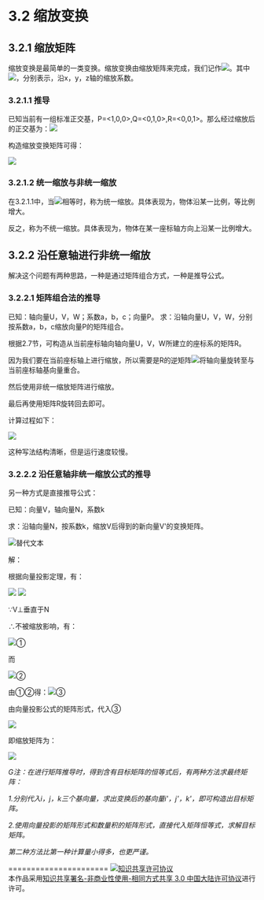 # 3.2 缩放变换

## 3.2.1 缩放矩阵

缩放变换是最简单的一类变换。缩放变换由缩放矩阵来完成，我们记作<img src="http://latex.codecogs.com/gif.latex?S\left( {{k_x},{k_y},{k_z}} \right)">。其中<img src="http://latex.codecogs.com/gif.latex?{{k_x},{k_y},{k_z}}">，分别表示，沿x，y，z轴的缩放系数。

### 3.2.1.1 推导 

已知当前有一组标准正交基，P=\<1,0,0\>,Q=\<0,1,0\>,R=\<0,0,1\>。那么经过缩放后的正交基为：<img src="http://latex.codecogs.com/gif.latex?P' = \left\langle {{k_x},0,0} \right\rangle ,Q' = \left\langle {0,{k_y},0} \right\rangle ,R' = \left\langle {0,0,{k_z}} \right\rangle ">

构造缩放变换矩阵可得：

<img src="http://latex.codecogs.com/gif.latex?S\left( {{k_x},{k_y},{k_z}} \right) = \left[ {\begin{array}{*{20}{c}}
{P'}&{Q'}&{R'}
\end{array}} \right] = \left[ {\begin{array}{*{20}{c}}
{{k_x}}&0&0\\
0&{{k_y}}&0\\
0&0&{{k_z}}
\end{array}} \right]">

### 3.2.1.2 统一缩放与非统一缩放

在3.2.1.1中，当<img src="http://latex.codecogs.com/gif.latex?{{k_x},{k_y},{k_z}}">相等时，称为统一缩放。具体表现为，物体沿某一比例，等比例增大。

反之，称为不统一缩放。具体表现为，物体在某一座标轴方向上沿某一比例增大。

## 3.2.2 沿任意轴进行非统一缩放

解决这个问题有两种思路，一种是通过矩阵组合方式，一种是推导公式。

### 3.2.2.1 矩阵组合法的推导

已知：轴向量U，V，W；系数a，b，c；向量P。
求：沿轴向量U，V，W，分别按系数a，b，c缩放向量P的矩阵组合。

根据2.7节，可构造从当前座标轴向轴向量U，V，W所建立的座标系的矩阵R。

因为我们要在当前座标轴上进行缩放，所以需要是R的逆矩阵<img src="http://latex.codecogs.com/gif.latex?$${R^{ - 1}}$$">将轴向量旋转至与当前座标轴基向量重合。

然后使用非统一缩放矩阵进行缩放。

最后再使用矩阵R旋转回去即可。

计算过程如下：

<img src="http://latex.codecogs.com/gif.latex?P' = RS{R^{ - 1}}P = \left[ {\begin{array}{*{20}{c}}
{{U_x}}&{{V_x}}&{{W_x}}\\
{{U_y}}&{{V_y}}&{{W_y}}\\
{{U_z}}&{{V_z}}&{{W_z}}
\end{array}} \right]\left[ {\begin{array}{*{20}{c}}
a&0&0\\
0&b&0\\
0&0&c
\end{array}} \right]{\left[ {\begin{array}{*{20}{c}}
{{U_x}}&{{V_x}}&{{W_x}}\\
{{U_y}}&{{V_y}}&{{W_y}}\\
{{U_z}}&{{V_z}}&{{W_z}}
\end{array}} \right]^{ - 1}}\left[ {\begin{array}{*{20}{c}}
{{P_x}}\\
{{P_y}}\\
{{P_z}}
\end{array}} \right]">

这种写法结构清晰，但是运行速度较慢。

### 3.2.2.2 沿任意轴非统一缩放公式的推导

另一种方式是直接推导公式：

已知：向量V，轴向量N，系数k

求：沿轴向量N，按系数k，缩放V后得到的新向量V'的变换矩阵。

![替代文本](pic/3-2-1.png "3-2-1.png")

解：

根据向量投影定理，有：

<img src="http://latex.codecogs.com/gif.latex?V = {V_\parallel } + {V_ \bot }">

<img src="http://latex.codecogs.com/gif.latex?{V_\parallel } = \left( {V \cdot N} \right)N">

∵V⊥垂直于N

∴不被缩放影响，有：

<img src="http://latex.codecogs.com/gif.latex?V{'_ \bot } = {V_ \bot } = V - {V_\parallel } = V - \left( {V \cdot N} \right)N">①

而

<img src="http://latex.codecogs.com/gif.latex?V{'_\parallel } = k{V_\parallel } = k\left( {V \cdot N} \right)N">②


由①②得：<img src="http://latex.codecogs.com/gif.latex?V' = V{'_ \bot } + V{'_\parallel } = V - \left( {V \cdot N} \right)N + k\left( {V \cdot N} \right)N = V - \left( {1 - k} \right)\left( {V \cdot N} \right)N">③

由向量投影公式的矩阵形式，代入③

<img src="http://latex.codecogs.com/gif.latex?\begin{array}{l}
V' = V - \left( {1 - k} \right)\left( {V \cdot N} \right)N\\
 = \left[ {\begin{array}{*{20}{c}}
1&0&0\\
0&1&0\\
0&0&1
\end{array}} \right]V + \left( {k - 1} \right)\left[ {\begin{array}{*{20}{c}}
{{N^2}_x}&{{N_x}{N_y}}&{{N_x}{N_z}}\\
{{N_x}{N_y}}&{{N^2}_y}&{{N_y}{N_z}}\\
{{N_x}{N_z}}&{{N_y}{N_z}}&{N_z^2}
\end{array}} \right]V\\
 = \left[ {\begin{array}{*{20}{c}}
{1 + \left( {k - 1} \right)N_x^2}\\
{\left( {k - 1} \right){N_x}{N_y}}\\
{\left( {k - 1} \right){N_x}{N_z}}
\end{array}\begin{array}{*{20}{c}}
{\left( {k - 1} \right){N_x}{N_y}}\\
{1 + \left( {k - 1} \right)N_y^2}\\
{\left( {k - 1} \right){N_y}{N_z}}
\end{array}\begin{array}{*{20}{c}}
{\left( {k - 1} \right){N_x}{N_z}}\\
{\left( {k - 1} \right){N_y}{N_z}}\\
{1 + \left( {k - 1} \right)N_z^2}
\end{array}} \right]V
\end{array}">

即缩放矩阵为：

<img src="http://latex.codecogs.com/gif.latex?{S_{\left( {N,k} \right)}} = \left[ {\begin{array}{*{20}{c}}
{1 + \left( {k - 1} \right)N_x^2}\\
{\left( {k - 1} \right){N_x}{N_y}}\\
{\left( {k - 1} \right){N_x}{N_z}}
\end{array}\begin{array}{*{20}{c}}
{\left( {k - 1} \right){N_x}{N_y}}\\
{1 + \left( {k - 1} \right)N_y^2}\\
{\left( {k - 1} \right){N_y}{N_z}}
\end{array}\begin{array}{*{20}{c}}
{\left( {k - 1} \right){N_x}{N_z}}\\
{\left( {k - 1} \right){N_y}{N_z}}\\
{1 + \left( {k - 1} \right)N_z^2}
\end{array}} \right]">

*G注：在进行矩阵推导时，得到含有目标矩阵的恒等式后，有两种方法求最终矩阵：*

*1.分别代入i，j，k三个基向量，求出变换后的基向量i'，j'，k'，即可构造出目标矩阵。*

*2.使用向量投影的矩阵形式和数量积的矩阵形式，直接代入矩阵恒等式，求解目标矩阵。*

*第二种方法比第一种计算量小得多，也更严谨。*

======================
<a rel="license" href="http://creativecommons.org/licenses/by-nc-sa/3.0/cn/"><img alt="知识共享许可协议" style="border-width:0" src="https://i.creativecommons.org/l/by-nc-sa/3.0/cn/88x31.png" /></a><br />本作品采用<a rel="license" href="http://creativecommons.org/licenses/by-nc-sa/3.0/cn/">知识共享署名-非商业性使用-相同方式共享 3.0 中国大陆许可协议</a>进行许可。